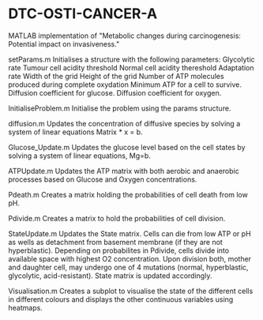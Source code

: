 DTC-OSTI-CANCER-A
=================

MATLAB implementation of "Metabolic changes during carcinogenesis: Potential impact on invasiveness."

setParams.m
  Initialises a structure with the following parameters:
  Glycolytic rate
  Tumour cell acidity threshold
  Normal cell acidity thereshold
  Adaptation rate
  Width of the grid
  Height of the grid 
  Number of ATP molecules produced during complete oxydation
  Minimum ATP for a cell to survive.
  Diffusion coefficient for glucose.
  Diffusion coefficient for oxygen.


InitialiseProblem.m
Initialise the problem using the params structure.

diffusion.m
Updates the concentration of diffusive species by solving a system of linear equations Matrix * x = b.

Glucose_Update.m
Updates the glucose level based on the cell states by solving a system of linear equations, Mg=b.

ATPUpdate.m
Updates the ATP matrix with both aerobic and anaerobic processes based on Glucose and Oxygen concentrations.


Pdeath.m
Creates a matrix holding the probabilities of cell death from low pH.


Pdivide.m
Creates a matrix to hold the probabilities of cell division.


StateUpdate.m
Updates the State matrix.
Cells can die from low ATP or pH as wells as detachment from basement membrane (if they are not hyperblastic).
Depending on probabilites in Pdivide, cells divide into available space  with highest O2 concentration.
Upon division both, mother and daughter cell, may undergo one of 4 mutations (normal, hyperblastic, glycolytic, acid-resistant).
State matrix is updated accordingly.


Visualisation.m
Creates a subplot to visualise the state of the different cells in different colours and displays the other continuous variables using heatmaps.


